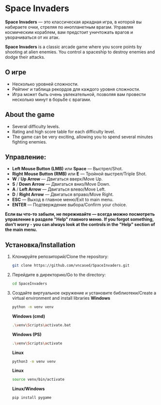 # Space Invaders

**Space Invaders** — это классическая аркадная игра, в которой вы набираете очки, стреляя по инопланетным врагам. Управляя космическим кораблем, вам предстоит уничтожать врагов и уворачиваться от их атак.


**Space Invaders** is a classic arcade game where you score points by shooting at alien enemies. You control a spaceship to destroy enemies and dodge their attacks.

## О игре
- Несколько уровней сложности.
- Рейтинг и таблица рекордов для каждого уровня сложности.
- Игра может быть очень увлекательной, позволяя вам провести несколько минут в борьбе с врагами.

## About the game
- Several difficulty levels.
- Rating and high score table for each difficulty level.
- The game can be very exciting, allowing you to spend several minutes fighting enemies.

## Управление:
- **Left Mouse Button (LMB)** или **Space** — Выстрел/Shot.
- **Right Mouse Button (RMB)** или **E** — Тройной выстрел/Triple Shot.
- **W** / **Up Arrow** — Двигаться вверх/Move Up.
- **S** / **Down Arrow** — Двигаться вниз/Move Down.
- **A** / **Left Arrow** — Двигаться влево/Move Left.
- **D** / **Right Arrow** — Двигаться вправо/Move Right.
- **ESC** — Выход в главное меню/Exit to main menu.
- **ENTER** — Подтверждение выбора/Confirm your choice.

**Если вы что-то забыли, не переживайте — всегда можно посмотреть управление в разделе "Help" главного меню.**
**If you forgot something, don't worry - you can always look at the controls in the "Help" section of the main menu.**

## Установка/Installation
1. Клонируйте репозиторий/Clone the repository:
   ```bash
   git clone https://github.com/vncased/SpaceInvaders.git


2. Перейдите в директорию/Go to the directory:
   ```bash
   cd SpaceInvaders
   ```
3. Создайте виртуальное окружение и установите библиотеки/Create a virtual environment and install libraries
   **Windows**
   ```bash
   python -m venv venv
   ```
   **Windows (cmd)**
   ```bash
   .\venv\Scripts\activate.bat
   ```
   **Windows (PS)**
   ```bash
   .\venv\Scripts\activate
   ```
   **Linux**
   ```bash
   python3 -m venv venv
   ```
   **Linux**
   ```bash
   source venv/bin/activate
   ```

   **Linux/Windows**
   ```bash
   pip install pygame
   ```
